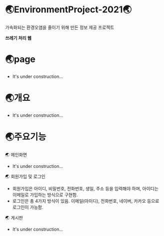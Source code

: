 # 🌏EnvironmentProject-2021🌏
가속화되는 환경오염을 줄이기 위해 만든 정보 제공 프로젝트

**쓰레기 처리 웹**
  
# 🌏page
  * It's under construction...
  
# 🌏개요
  * It's under construction...
  
# 🌏주요기능
  
🌏 메인화면
  * It's under construction...

🌏 회원가입 및 로그인
  * 회원가입은 아이디, 비밀번호, 전화번호, 생일, 주소 등을 입력해야 하며, 아이디는 이메일로 가입하는 방식으로 구현함.
  * 로그인은 총 4가지 방식이 있음. 이메일(아이디), 전화번호, 네이버, 카카오 등으로 로그인이 가능함.
  
🌏 게시판
  * It's under construction...
